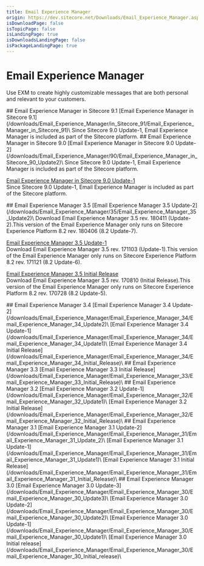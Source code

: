```yaml
---
title: Email Experience Manager
origin: https://dev.sitecore.net/Downloads/Email_Experience_Manager.aspx
isDownloadPage: false
isTopicPage: false
isLandingPage: true
isDownloadsLandingPage: false
isPackageLandingPage: true
---
```


# Email Experience Manager

Use EXM to create highly customizable messages that are both personal and relevant to your customers.

<Card variant='outlineRaised' px={0} mb={8}>
<CardHeader>
## Email Experience Manager in Sitecore 9.1
</CardHeader>
<CardBody>
[Email Experience Manager in Sitecore 9.1](/downloads/Email_Experience_Manager/in_Sitecore_91/Email_Experience_Manager_in_Sitecore_91)\
Since Sitecore 9.0 Update-1, Email Experience Manager is included as part of the Sitecore platform.


</CardBody>          
</Card>
<Card variant='outlineRaised' px={0} mb={8}>
<CardHeader>
## Email Experience Manager in Sitecore 9.0
</CardHeader>
<CardBody>
[Email Experience Manager in Sitecore 9.0 Update-2](/downloads/Email_Experience_Manager/90/Email_Experience_Manager_in_Sitecore_90_Update2)\
Since Sitecore 9.0 Update-1, Email Experience Manager is included as part of the Sitecore platform.

[Email Experience Manager in Sitecore 9.0 Update-1](/downloads/Email_Experience_Manager/90/Email_Experience_Manager_in_Sitecore_90_Update1)\
Since Sitecore 9.0 Update-1, Email Experience Manager is included as part of the Sitecore platform.


</CardBody>          
</Card>
<Card variant='outlineRaised' px={0} mb={8}>
<CardHeader>
## Email Experience Manager 3.5
</CardHeader>
<CardBody>
[Email Experience Manager 3.5 Update-2](/downloads/Email_Experience_Manager/35/Email_Experience_Manager_35_Update2)\
Download Email Experience Manager 3.5 rev. 180411 (Update-2).This version of the Email Experience Manager only runs on Sitecore Experience Platform 8.2 rev. 180406 (8.2 Update-7).

[Email Experience Manager 3.5 Update-1](/downloads/Email_Experience_Manager/35/Email_Experience_Manager_35_Update1)\
Download Email Experience Manager 3.5 rev. 171103 (Update-1).This version of the Email Experience Manager only runs on Sitecore Experience Platform 8.2 rev. 171121 (8.2 Update-6).

[Email Experience Manager 3.5 Initial Release](/downloads/Email_Experience_Manager/35/Email_Experience_Manager_35_Initial_Release)\
Download Email Experience Manager 3.5 rev. 170810 (Initial Release).This version of the Email Experience Manager only runs on Sitecore Experience Platform 8.2 rev. 170728 (8.2 Update-5).


</CardBody>          
</Card>
<Card variant='outlineRaised' px={0} mb={8}>
<CardHeader>
## Email Experience Manager 3.4
</CardHeader>
<CardBody>
[Email Experience Manager 3.4 Update-2](/downloads/Email_Experience_Manager/Email_Experience_Manager_34/Email_Experience_Manager_34_Update2)\
[Email Experience Manager 3.4 Update-1](/downloads/Email_Experience_Manager/Email_Experience_Manager_34/Email_Experience_Manager_34_Update1)\
[Email Experience Manager 3.4 Initial Release](/downloads/Email_Experience_Manager/Email_Experience_Manager_34/Email_Experience_Manager_34_Initial_Release)\

</CardBody>          
</Card>
<Card variant='outlineRaised' px={0} mb={8}>
<CardHeader>
## Email Experience Manager 3.3
</CardHeader>
<CardBody>
[Email Experience Manager 3.3 Initial Release](/downloads/Email_Experience_Manager/Email_Experience_Manager_33/Email_Experience_Manager_33_Initial_Release)\

</CardBody>          
</Card>
<Card variant='outlineRaised' px={0} mb={8}>
<CardHeader>
## Email Experience Manager 3.2
</CardHeader>
<CardBody>
[Email Experience Manager 3.2 Update-1](/downloads/Email_Experience_Manager/Email_Experience_Manager_32/Email_Experience_Manager_32_Update1)\
[Email Experience Manager 3.2 Initial Release](/downloads/Email_Experience_Manager/Email_Experience_Manager_32/Email_Experience_Manager_32_Initial_Release)\

</CardBody>          
</Card>
<Card variant='outlineRaised' px={0} mb={8}>
<CardHeader>
## Email Experience Manager 3.1
</CardHeader>
<CardBody>
[Email Experience Manager 3.1 Update-2](/downloads/Email_Experience_Manager/Email_Experience_Manager_31/Email_Experience_Manager_31_Update_2)\
[Email Experience Manager 3.1 Update-1](/downloads/Email_Experience_Manager/Email_Experience_Manager_31/Email_Experience_Manager_31_Update1)\
[Email Experience Manager 3.1 Initial Release](/downloads/Email_Experience_Manager/Email_Experience_Manager_31/Email_Experience_Manager_31_Initial_Release)\

</CardBody>          
</Card>
<Card variant='outlineRaised' px={0} mb={8}>
<CardHeader>
## Email Experience Manager 3.0
</CardHeader>
<CardBody>
[Email Experience Manager 3.0 Update-3](/downloads/Email_Experience_Manager/Email_Experience_Manager_30/Email_Experience_Manager_30_Update3)\
[Email Experience Manager 3.0 Update-2](/downloads/Email_Experience_Manager/Email_Experience_Manager_30/Email_Experience_Manager_30_Update2)\
[Email Experience Manager 3.0 Update-1](/downloads/Email_Experience_Manager/Email_Experience_Manager_30/Email_Experience_Manager_30_Update1)\
[Email Experience Manager 3.0 Initial release](/downloads/Email_Experience_Manager/Email_Experience_Manager_30/Email_Experience_Manager_30_Initial_release)\

</CardBody>          
</Card>